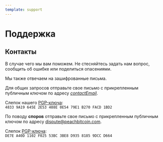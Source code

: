 ```yaml
---
template: support
---
```

<!--[intro]-->
# Поддержка

<!--[contact]-->
## Контакты

В случае чего мы вам поможем. Не стесняйтесь задать нам вопрос, сообщить об ошибке или поделиться опасениями.

Мы также отвечаем на зашифрованные письма.

Для общих запросов отправьте свое письмо с прикрепленным публичным ключом по адресу [$contactEmail$](mailto:$contactEmail$).

Слепок нашего [PGP-ключа](https://keys.openpgp.org/vks/v1/by-fingerprint/48339A19645E2E53488E0E5479E1B270FACD1BD2):<br>
`4833 9A19 645E 2E53 488E 0E54 79E1 B270 FACD 1BD2`

По поводу **споров** отправьте свое письмо с прикрепленным публичным ключом по адресу [dispute@peachbitcoin.com](mailto:dispute@peachbitcoin.com).

Слепок [PGP-ключа](https://keys.openpgp.org/search?q=DE7EA40D1102F02553BC3BE8D93581859DCCD664):<br>
`DE7E A40D 1102 F025 53BC 3BE8 D935 8185 9DCC D664`
